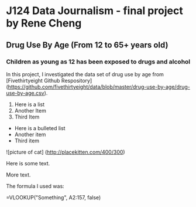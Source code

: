 # J124 Data Journalism - final project by Rene Cheng
## Drug Use By Age (From 12 to 65+ years old) 
### Children as young as 12 has been exposed to drugs and alcohol 

In this project, I investigated the data set of drug use by age from [Fivethirtyeight Github Respository] (https://github.com/fivethirtyeight/data/blob/master/drug-use-by-age/drug-use-by-age.csv). 

1. Here is a list 
2. Another Item 
3. Third Item 

* Here is a bulleted list 
* Another item 
* Third item 

![picture of cat] (http://placekitten.com/400/300) 

Here is some text. 

More text. 

The formula I used was: 

=VLOOKUP("Something", A2:157, false) 

